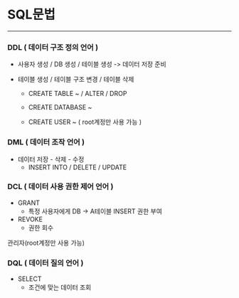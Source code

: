 # SQL문법

---

### DDL ( 데이터 구조 정의 언어 )

- 사용자 생성 / DB 생성 / 테이블 생성 -> 데이터 저장 준비

- 테이블 생성 / 테이블 구조 변경 / 테이블 삭제

  - CREATE TABLE ~ / ALTER / DROP

  - CREATE DATABASE ~

  - CREATE USER ~ ( root계정만 사용 가능 )

### DML ( 데이터 조작 언어 )

- 데이터 저장 - 삭제 - 수정
  - INSERT INTO / DELETE / UPDATE

### DCL ( 데이터 사용 권한 제어 언어 )

- GRANT
  - 특정 사용자에게 DB -> A테이블 INSERT 권한 부여
- REVOKE
  - 권한 회수

관리자(root계정만 사용 가능)

### DQL ( 데이터 질의 언어 )

- SELECT
  - 조건에 맞는 데이터 조회